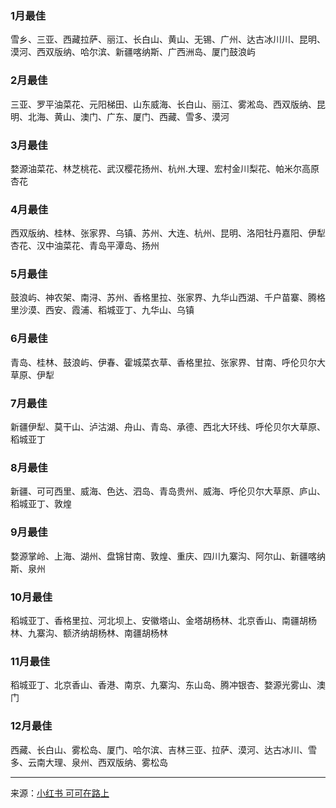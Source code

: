 ### 1月最佳

雪乡、三亚、西藏拉萨、丽江、长白山、黄山、无锡、广州、达古冰川川、昆明、漠河、西双版纳、哈尔滨、新疆喀纳斯、广西洲岛、厦门鼓浪屿

### 2月最佳

三亚、罗平油菜花、元阳梯田、山东威海、长白山、丽江、雾淞岛、西双版纳、昆明、北海、黄山、澳门、广东、厦门、西藏、雪多、漠河
### 3月最佳

婺源油菜花、林芝桃花、武汉樱花扬州、杭州.大理、宏村金川梨花、帕米尔高原杏花

### 4月最佳

西双版纳、桂林、张家界、乌镇、苏州、大连、杭州、昆明、洛阳牡丹嘉阳、伊犁杏花、汉中油菜花、青岛平潭岛、扬州

### 5月最佳

鼓浪屿、神农架、南浔、苏州、香格里拉、张家界、九华山西湖、千户苗寨、腾格里沙漠、西安、霞浦、稻城亚丁、九华山、乌镇
### 6月最佳

青岛、桂林、鼓浪屿、伊春、霍城菜衣草、香格里拉、张家界、甘南、呼伦贝尔大草原、伊犁

### 7月最佳

新疆伊犁、莫干山、泸沽湖、舟山、青岛、承德、西北大环线、呼伦贝尔大草原、稻城亚丁

### 8月最佳

新疆、可可西里、威海、色达、泗岛、青岛贵州、威海、呼伦贝尔大草原、庐山、稻城亚丁、敦煌

### 9月最佳

婺源掌岭、上海、湖州、盘锦甘南、敦煌、重庆、四川九寨沟、阿尔山、新疆喀纳斯、泉州

### 10月最佳
稻城亚丁、香格里拉、河北坝上、安徽塔山、金塔胡杨林、北京香山、南疆胡杨林、九寨沟、额济纳胡杨林、南疆胡杨林

### 11月最佳

稻城亚丁、北京香山、香港、南京、九寨沟、东山岛、腾冲银杏、婺源光雾山、澳门

### 12月最佳

西藏、长白山、雾松岛、厦门、哈尔滨、吉林三亚、拉萨、漠河、达古冰川、雪多、云南大理、泉州、西双版纳、雾松岛

---
来源：[小红书 可可在路上](http://xhslink.com/DgpBUy)